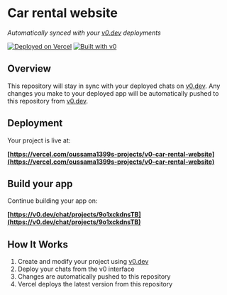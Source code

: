 # Car rental website

*Automatically synced with your [v0.dev](https://v0.dev) deployments*

[![Deployed on Vercel](https://img.shields.io/badge/Deployed%20on-Vercel-black?style=for-the-badge&logo=vercel)](https://vercel.com/oussama1399s-projects/v0-car-rental-website)
[![Built with v0](https://img.shields.io/badge/Built%20with-v0.dev-black?style=for-the-badge)](https://v0.dev/chat/projects/9o1xckdnsTB)

## Overview

This repository will stay in sync with your deployed chats on [v0.dev](https://v0.dev).
Any changes you make to your deployed app will be automatically pushed to this repository from [v0.dev](https://v0.dev).

## Deployment

Your project is live at:

**[https://vercel.com/oussama1399s-projects/v0-car-rental-website](https://vercel.com/oussama1399s-projects/v0-car-rental-website)**

## Build your app

Continue building your app on:

**[https://v0.dev/chat/projects/9o1xckdnsTB](https://v0.dev/chat/projects/9o1xckdnsTB)**

## How It Works

1. Create and modify your project using [v0.dev](https://v0.dev)
2. Deploy your chats from the v0 interface
3. Changes are automatically pushed to this repository
4. Vercel deploys the latest version from this repository